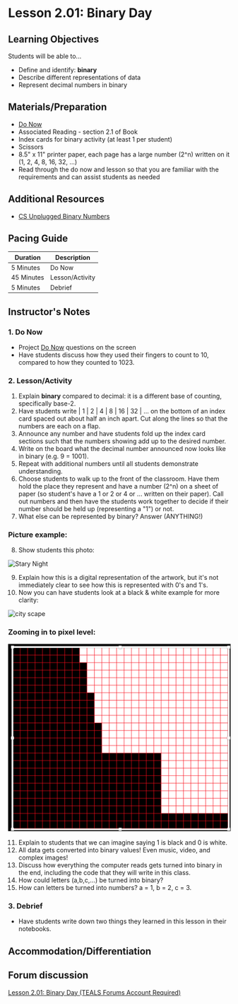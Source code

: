 # Lesson 2.01: Binary Day

## Learning Objectives
Students will be able to...
* Define and identify: **binary**
* Describe different representations of data
* Represent decimal numbers in binary

## Materials/Preparation
* [Do Now]
* Associated Reading - section 2.1 of Book
* Index cards for binary activity (at least 1 per student)
* Scissors
* 8.5" x 11" printer paper, each page has a large number (2^n) written on it (1, 2, 4, 8, 16, 32, ...)
* Read through the do now and lesson so that you are familiar with the requirements and can assist students as needed

## Additional Resources
* [CS Unplugged Binary Numbers]

## Pacing Guide
| **Duration**   | **Description** |
| ---------- | ----------- |
| 5 Minutes  | Do Now      |
| 45 Minutes | Lesson/Activity      |
| 5 Minutes | Debrief     |

## Instructor's Notes
### 1. Do Now
* Project [Do Now] questions on the screen
* Have students discuss how they used their fingers to count to 10, compared to how they counted to 1023.

### 2. Lesson/Activity
1. Explain **binary** compared to decimal: it is a different base of counting, specifically base-2. 
2. Have students write | 1 | 2 | 4 | 8 | 16 | 32 | ... on the bottom of an index card spaced out about half an inch apart. Cut along the lines so that the numbers are each on a flap. 
3. Announce any number and have students fold up the index card sections such that the numbers showing add up to the desired number.
4. Write on the board what the decimal number announced now looks like in binary (e.g. 9 = 1001).
5. Repeat with additional numbers until all students demonstrate understanding.
6. Choose students to walk up to the front of the classroom. Have them hold the place they represent and have a number (2^n) on a sheet of paper (so student's have a 1 or 2 or 4 or ... written on their paper). 
Call out numbers and then have the students work together to decide if their number should be held up (representing a "1") or not.
7. What else can be represented by binary? Answer (ANYTHING!)
### Picture example:
8. Show students this photo: 

![Stary Night](starynight.png)

9. Explain how this is a digital representation of the artwork, but it's not immediately clear to see how this is represented with 0's and 1's.    
10. Now you can have students look at a black & white example for more clarity: 

![city scape](basic_city.png)

### Zooming in to pixel level: 

![Pixel Level](Pixel_Level.png)

11. Explain to students that we can imagine saying 1 is black and 0 is white.
12. All data gets converted into binary values! Even music, video, and complex images!
13. Discuss how everything the computer reads gets turned into binary in the end, including the code that they will write in this class.
14. How could letters (a,b,c,...) be turned into binary? 
15. How can letters be turned into numbers? a = 1, b = 2, c = 3.

### 3. Debrief
* Have students write down two things they learned in this lesson in their notebooks.

## Accommodation/Differentiation


## Forum discussion
[Lesson 2.01: Binary Day (TEALS Forums Account Required)](https://forums.tealsk12.org/c/2nd-semester-unit-2/2-01-binary-day)


[Do Now]:do_now.md
[CS Unplugged Binary Numbers]:http://csunplugged.org/binary-numbers/
